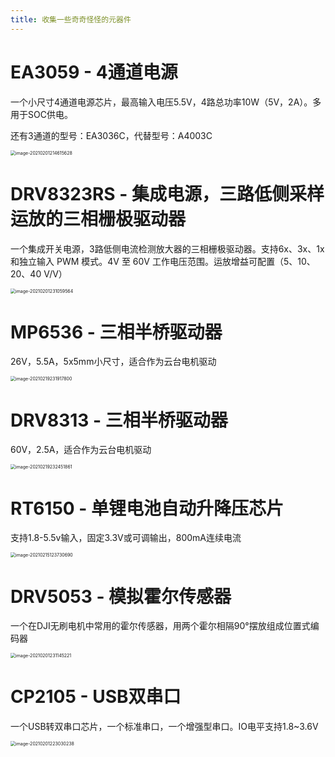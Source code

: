 ```yaml
---
title: 收集一些奇奇怪怪的元器件
---
```




# EA3059 - 4通道电源

一个小尺寸4通道电源芯片，最高输入电压5.5V，4路总功率10W（5V，2A）。多用于SOC供电。

还有3通道的型号：EA3036C，代替型号：A4003C

<img src="hardware-related/image-20210201214615628.png" alt="image-20210201214615628" style="zoom:50%;" />



# DRV8323RS - 集成电源，三路低侧采样运放的三相栅极驱动器

一个集成开关电源，3路低侧电流检测放大器的三相栅极驱动器。支持6x、3x、1x 和独立输入 PWM 模式。4V 至 60V 工作电压范围。运放增益可配置（5、10、20、40 V/V）

<img src="hardware-related/image-20210201231059564.png" alt="image-20210201231059564" style="zoom:50%;" />

# MP6536 - 三相半桥驱动器

26V，5.5A，5x5mm小尺寸，适合作为云台电机驱动

<img src="hardware-related/image-20210219231917800.png" alt="image-20210219231917800" style="zoom:50%;" />



# DRV8313 - 三相半桥驱动器

60V，2.5A，适合作为云台电机驱动

<img src="hardware-related/image-20210219232451861.png" alt="image-20210219232451861" style="zoom:50%;" />

# RT6150 - 单锂电池自动升降压芯片

支持1.8-5.5v输入，固定3.3V或可调输出，800mA连续电流

<img src="hardware-related/image-20210215123730690.png" alt="image-20210215123730690" style="zoom:50%;" />



# DRV5053 - 模拟霍尔传感器

一个在DJI无刷电机中常用的霍尔传感器，用两个霍尔相隔90°摆放组成位置式编码器

<img src="hardware-related/image-20210201231145221.png" alt="image-20210201231145221" style="zoom:50%;" />



# CP2105 - USB双串口

一个USB转双串口芯片，一个标准串口，一个增强型串口。IO电平支持1.8~3.6V

<img src="hardware-related/image-20210201223030238.png" alt="image-20210201223030238" style="zoom:50%;" />
